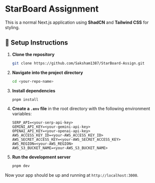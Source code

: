 
# StarBoard Assignment

This is a normal Next.js application using **ShadCN** and **Tailwind CSS** for styling.

## 🚀 Setup Instructions

1. **Clone the repository**
   ```bash
   git clone https://github.com/Saksham1387/StarBoard-Assign.git
   ```

2. **Navigate into the project directory**
   ```bash
   cd <your-repo-name>
   ```

3. **Install dependencies**
   ```bash
   pnpm install
   ```

4. **Create a `.env` file** in the root directory with the following environment variables:
   ```env
   SERP_API=<your-serp-api-key>
   GEMINI_API_KEY=<your-gemini-api-key>
   OPENAI_API_KEY=<your-openai-api-key>
   AWS_ACCESS_KEY_ID=<your-AWS_ACCESS_KEY_ID>
   AWS_SECRET_ACCESS_KEY=<your-AWS_SECRET_ACCESS_KEY>
   AWS_REGION=<your-AWS_REGION>
   AWS_S3_BUCKET_NAME=<your-AWS_S3_BUCKET_NAME>
   ```

5. **Run the development server**
   ```bash
   pnpm dev
   ```

Now your app should be up and running at `http://localhost:3000`.

